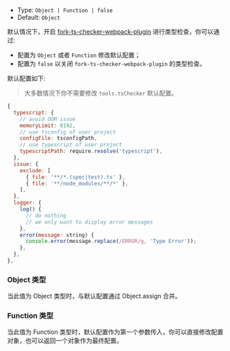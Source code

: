 - Type: `Object | Function | false`
- Default: `Object`

默认情况下，开启 [fork-ts-checker-webpack-plugin](https://github.com/TypeStrong/fork-ts-checker-webpack-plugin) 进行类型检查，你可以通过:

- 配置为 `Object` 或者 `Function` 修改默认配置；
- 配置为 `false` 以关闭 `fork-ts-checker-webpack-plugin` 的类型检查。

默认配置如下:

> 大多数情况下你不需要修改 `tools.tsChecker` 默认配置。

```js
{
  typescript: {
    // avoid OOM issue
    memoryLimit: 8192,
    // use tsconfig of user project
    configFile: tsconfigPath,
    // use typescript of user project
    typescriptPath: require.resolve('typescript'),
  },
  issue: {
    exclude: [
      { file: '**/*.(spec|test).ts' },
      { file: '**/node_modules/**/*' },
    ],
  },
  logger: {
    log() {
      // do nothing
      // we only want to display error messages
    },
    error(message: string) {
      console.error(message.replace(/ERROR/g, 'Type Error'));
    },
  },
},
```

### Object 类型

当此值为 Object 类型时，与默认配置通过 Object.assign 合并。

### Function 类型

当此值为 Function 类型时，默认配置作为第一个参数传入，你可以直接修改配置对象，也可以返回一个对象作为最终配置。
